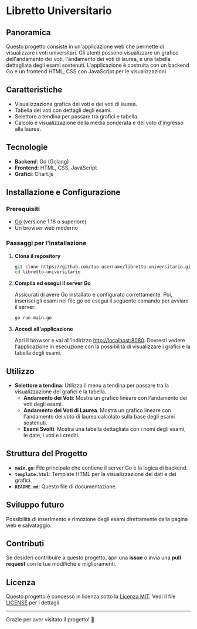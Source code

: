 # Libretto Universitario

## Panoramica

Questo progetto consiste in un'applicazione web che permette di visualizzare i voti universitari. 
Gli utenti possono visualizzare un grafico dell'andamento dei voti, l'andamento dei voti di laurea, e una tabella dettagliata degli esami sostenuti. 
L'applicazione è costruita con un backend Go e un frontend HTML, CSS con JavaScript per le visualizzazioni.

## Caratteristiche

- Visualizzazione grafica dei voti e dei voti di laurea.
- Tabella dei voti con dettagli degli esami.
- Selettore a tendina per passare tra grafici e tabella.
- Calcolo e visualizzazione della media ponderata e del voto d'ingresso alla laurea.

## Tecnologie

- **Backend**: Go (Golang)
- **Frontend**: HTML, CSS, JavaScript
- **Grafici**: Chart.js

## Installazione e Configurazione

### Prerequisiti

- [Go](https://golang.org/dl/) (versione 1.18 o superiore)
- Un browser web moderno

### Passaggi per l'installazione

1. **Clona il repository**

    ```bash
    git clone https://github.com/tuo-username/libretto-universitario.git
    cd libretto-universitario
    ```

2. **Compila ed esegui il server Go**

    Assicurati di avere Go installato e configurato correttamente. Poi, inserisci gli esami nel file go ed esegui il seguente comando per avviare il server:

    ```bash
    go run main.go
    ```

3. **Accedi all'applicazione**

    Apri il browser e vai all'indirizzo [http://localhost:8080](http://localhost:8080). Dovresti vedere l'applicazione in esecuzione con la possibilità di visualizzare i grafici e la tabella degli esami.

## Utilizzo

- **Selettore a tendina**: Utilizza il menu a tendina per passare tra la visualizzazione dei grafici e la tabella.
  - **Andamento dei Voti**: Mostra un grafico lineare con l'andamento dei voti degli esami.
  - **Andamento dei Voti di Laurea**: Mostra un grafico lineare con l'andamento del voto di laurea calcolato sulla base degli esami sostenuti.
  - **Esami Svolti**: Mostra una tabella dettagliata con i nomi degli esami, le date, i voti e i crediti.

## Struttura del Progetto

- **`main.go`**: File principale che contiene il server Go e la logica di backend.
- **`template.html`**: Template HTML per la visualizzazione dei dati e dei grafici.
- **`README.md`**: Questo file di documentazione.

## Sviluppo futuro 
Possibilità di inserimento e rimozione degli esami direttamente dalla pagina web e salvataggio.

## Contributi

Se desideri contribuire a questo progetto, apri una **issue** o invia una **pull request** con le tue modifiche e miglioramenti.

## Licenza

Questo progetto è concesso in licenza sotto la [Licenza MIT](https://opensource.org/licenses/MIT). Vedi il file [LICENSE](LICENSE) per i dettagli.

---

Grazie per aver visitato il progetto! 🎉
